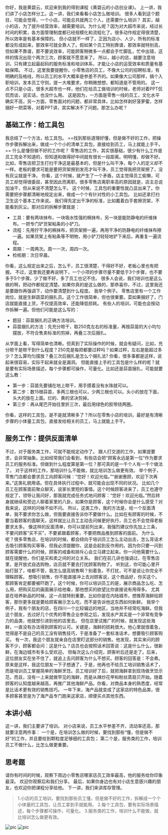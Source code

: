 你好，我是黄碧云，欢迎来到我的得到课程《黄碧云的小店创业课》。
上一讲，我们讲了小店怎样分工。这一讲，我们来看看小店怎么做培训。
很多人看到这个题目，可能会觉得，一个小店，可能总共就两三个人，还需要什么培训？
其实，越小的店，为了提升经营效率，越需要培训。为什么呢？因为对大超市来说，经过长时间的积累，各方面管理制度都已经规模化和流程化了。很多动作规定得很清楚，所以效率是有基本保障的。
但小店就不一样了，正因为店小、人少，所有的标准都没形成起来，那效率可就全靠人了。假如某个员工特别靠谱，那效率就特别高，但如果不靠谱，那不要说效率，可能顾客稍微多一点都会手忙脚乱，忙中出错，这样的情况出现个两次三次，顾客就不愿意来了。
所以，越小的店，越要注意培训，只有建立起最起码的服务标准和培训体系，才能让小店的运营效率和质量有基础保障。
不过，这里我要提醒你，小零售店的员工，不像大公司的招聘标准，有明确的及格线，所以员工的水平大概率是参差不齐的。如果像大公司那样，搞个入职培训，发本员工守则，提一大堆要求，你稍微想想，都知道是不管用的。
这一点不只是小店，很多大超市也一样，他们在给员工做培训的时候，老师对着PPT侃侃而谈，说实话，也没什么用。
这是因为，一方面是零售一线的员工，文化水平确实不高，另一方面，零售面对的问题，都非常具体，比如怎样剥好菠萝蜜，怎样捆好一把菜等，对着PPT讲，其实解决不了问题。那怎么办呢？
## 基础工作：给工具包
我总结了一个方法，给工具包。 ==找到那些道理好懂，但是做不好的工作，把操作步骤拆解出来，做成一个个小的清单工具包，直接给到员工，马上就能上手干。== 
什么是懂但做不好的工作呢？
零售店的工作，其实很基础，很少有什么工作是员工完全不知道的，但知道和做得好中间就有很长一段距离。明明懂，却做不好。
比如，零售店把卫生打扫干净这是最基本的，但是什么叫干净，每个人的定义却不一样。老板的要求可能是要把货架擦到发亮才叫干净，员工觉得我把货架擦了，没有灰尘就是干净。
你看，这个时候，就产生了一个矛盾，店主觉得员工偷懒，可员工却觉得很委屈，甚至因此而离职。很多零售店离职率高的原因就是，店主总说加油干，但从来说不清楚怎么干。
这个时候，工具包的重要性就凸显出来了。你需要把步骤都清晰地规定出来，做成一个个有针对性的小工具包。
比如还拿打扫卫生这个基本工作来说。
我们得先定出干净的标准，比如戴着白手套擦货架，不能看到灰尘。那对应的拆解步骤就是：
- 工具：要有两块抹布，一块吸水性强的棉抹布，另一块是能防静电的纤维抹布。一把专门铲货架粘条的小铲刀。
- 流程：先用拧干净的棉抹布，把货架擦一遍，再用干净的防静电的纤维抹布擦一遍。如果货架上有粘条等不明物，用小铲刀轻轻地铲下来后，再重复一遍流程。
- 周期：一周两次。周一一次，周四一次。
- 检核期：次日早晨。

你看，这么规定出来之后，怎么干，员工很清楚，干得好不好，老板心里也有把握。
不过，这里我还要再说明下，一个小项的步骤尽量不要低于3个步骤，也不要多于5个步骤。少了做不好，多了员工也记不住。
很多人会说，我们培训也是这么做的啊，把动作都规定清楚。如果你真的是这么做的，那恭喜你，不过，这里我还是要跟你再强调下，动作要清楚到什么程度。
我举个例子。
零售店里有一个工作岗位，就是生鲜蔬菜的捆扎员。这个工作很简单，但也很重要。菜如果捆好了，门店就能直接上货，不仅提高效率，还能降低损耗。
有些人的培训，可能也会按动作拆解一遍。但他们可能是这么写的：
- 题目：蒜苗捆扎的正确方法培训。
- 蒜苗捆扎的方法：先充分晾干，取250克左右的标准量，再按蒜苗的大小均匀摆放，不符合售卖标准的剪掉，再叠三次后捆扎。

从字面上看，写得简单也清晰。但真到了实际操作的时候，就会有疑问，比如，充分晾干是晾干到什么程度？250克是每把都要过秤吗？如果过秤，左右是能超过多少？怎么算均匀摆放？叠三次后捆扎是怎么个捆扎法?
你看，很多事都是这样，说起来很容易，实际干起来就全是漏洞。
但能直接上手的工具包是什么样的呢？就是要有实际场景描述，每个步骤都可操作，可量化。比如还是蒜苗捆扎，可能就要这么教：
- 第一步：蒜苗先要铺在地上晾干，用手摸着没有水珠就可以。
- 第二步：数15根蒜苗，多两三根也可以，少两三根也可以。头小的放在下面，头大的放在上面。烂的、黄的坚决剪掉。
- 第三步：再从尾巴开始往里折三次，最后用绿色的胶带绕两圈。

你看，这样的工具包，是不是就清晰多了？所以在零售小店的培训，最好是有清晰步骤的小体量工具包，直接发给相关的员工，马上就能上手干。
## 服务工作：提供反面清单
不过，对于服务类工作，可就不能规定动作了。
跟人打交道的工作，如果提要求，会非常抽象。比如经常我们会看到，有些店会把“顾客永远是第一位”作为要求员工的服务标准。但做到什么程度算是第一位？那可真的是一千个人有一千个做法了。
对于这样的工作，那培训什么不能做，就比培训怎么做更有效。
举个例子，零售门店都会要求员工向顾客问候：“您好！欢迎光临。”“谢谢惠顾，欢迎下次再来。”这类礼貌用语。但在具体执行过程中，就可能会出现不同的状况。
比如几个员工在顾客面前聚众聊天，说家长里短的事情。这个时候顾客进来了，员工也遵守规定了，领导让我问好，那我就完成任务式地问顾客：“您好！欢迎光临。”然后转身就继续和旁边人聊着家里的八卦。如果你是顾客，这个时候你会是什么感受？对我来说，这样的问候不如不问。
所以，这类工作，我的方法是，给一个反面清单，我不要求你怎么做，但我要直接告诉你不要做什么。比如在有顾客的时候，不要当着顾客的面聊天。这样就比让员工主动去问候更好执行，员工也不会觉得老板要求太多。
像这样的反面清单，你可以提前列出来，我强烈建议你先加上三条，不要问顾客“买不买”，不要紧跟着顾客，不要把商品推到顾客的面前。
为什么呢？很多零售店，在培训的时候，都会倾向于培训员工怎么主动出击，怎么背话术去吸引顾客购买等等，但我必须提醒你，这是会起到反作用的。因为你只要一问到顾客需要什么的时候，顾客的戒备和排斥心会立马建立起来。你一问他需要什么，就在提醒他，你们是买和卖之间的对立关系。
我们在前几讲也强调过，在零售店里，是开放式自选购物，店员就不要去打扰顾客购物了。
听到这，你可能心里开始打鼓了，啥都不管，我怎么提高销售啊？别着急，不打扰，可不是说让你完全不理睬顾客。
想吸引销售，你不能直接冲上去对顾客说，这个商品好，你买这个。那顾客肯定都要被吓跑了。这个时候，你可以培训员工的是，展示商品怎么吃、怎么用，把购买后的画面展示给他看，那他想买的欲望比你直接说有用得多。
尤其是在培养新品的时候，这一点就特别重要。比如你是在内陆城市，想推荐海鲜给顾客，那你更多就是要给顾客展示怎么吃，而不是告诉他这东西如何新鲜。
我举个例子，我有个朋友的店，在四川一个比较偏远的地区，当地并不经常吃海鲜。但我这个朋友，去过好几个优秀的零售企业参观之后，发现水产其实是一个非常有竞争力的品类，他就想引进到他的店里去。
但在店里试推广的时候，就发现这些海鲜，一直没有办法得到顾客的认可。关键是，海鲜的损耗很大。他心里就很着急，觉得是不是自己的员工没有销售技巧，于是准备了一套标准话术，想要吸引顾客购买。
有一次，我这个朋友就亲自在店里盯这部分的销售。他发现，其实来问的顾客不少，顾客都会问：这是什么？店员也会按照话术回答说：这是什么什么，很新鲜，在海边城市有多么受欢迎。
但每次这么介绍完，顾客听后还是走了。后来，这位朋友实在坐不住了，就追上去问顾客为什么不想买。顾客的回答是：不会煮。
原来是这样，我这位朋友一下子想通了，于是，他再也不给员工培训销售话术了，而是培训员工掌握简单的海鲜烹饪。员工培训好了后，就把海鲜拿到现场做烹饪示范，而且，没有一上来就做罕见的海鲜，而是从辣炒花甲和粉丝蒸扇贝开始。随着顾客的认知度越来越高，再推广其他海鲜产品。你看，对商品本身的熟悉度，经常是比话术更有效的销售技巧。
一年下来，海产品就变成了这家店的特色品类，很多顾客甚至是为了海产品专门跑来这家店，顺便买点其他东西。
## 本讲小结
这一讲，我们主要讲了培训。
对小店来说，员工水平参差不齐，流动率还高，那就要注意两件事：
一个是，在培训怎么做的时候，要找到那些“懂，但是做不好”的工作，并且要给到颗粒度足够细的工具包；
第二个是，服务类的工作，培训员工不做什么，比怎么做更重要。
## 思考题
请你有时间的时候，观察下周边小零售店哪家店员工效率最高，他的服务给你印象最深。
欢迎你观察后和我们分享。
最后，如果你身边也有对小店生意感兴趣的朋友，也欢迎你把课程分享给他。
下一讲，我们来讲库存管理。
> 1.小店的员工培训，要找到那些员工懂，但是做不好的工作，拆解成一个个小体量的工具包，让员工拿到手就能用。
> 2.每个工具包，要有实际场景描述，每个步骤都可操作，可量化。
> 3.服务类的工作，培训什么不能做，就比培训怎么做更有效。

![pic](https://piccdn3.umiwi.com/img/202006/26/202006261606242382803198.jpg)
![pic](https://piccdn3.umiwi.com/img/202006/15/202006151800132151096213.jpg)
